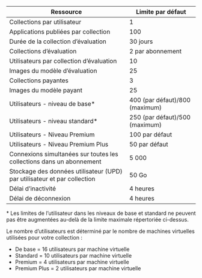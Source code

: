 
| Ressource | Limite par défaut |
| --- | --- |
| Collections par utilisateur |1 |
| Applications publiées par collection |100 |
| Durée de la collection d’évaluation |30 jours |
| Collections d’évaluation |2 par abonnement |
| Utilisateurs par collection d’évaluation |10 |
| Images du modèle d’évaluation |25 |
| Collections payantes |3 |
| Images du modèle payant |25 |
| Utilisateurs - niveau de base* |400 (par défaut)/800 (maximum) |
| Utilisateurs - niveau standard* |250 (par défaut)/500 (maximum) |
| Utilisateurs - Niveau Premium |100 par défaut |
| Utilisateurs - Niveau Premium Plus |50 par défaut |
| Connexions simultanées sur toutes les collections dans un abonnement |5 000 |
| Stockage des données utilisateur (UPD) par utilisateur et par collection |50 Go |
| Délai d’inactivité |4 heures |
| Délai de déconnexion |4 heures |

* Les limites de l’utilisateur dans les niveaux de base et standard ne peuvent pas être augmentées au-delà de la limite maximale répertoriée ci-dessus. 

Le nombre d’utilisateurs est déterminé par le nombre de machines virtuelles utilisées pour votre collection :

* De base = 16 utilisateurs par machine virtuelle
* Standard = 10 utilisateurs par machine virtuelle
* Premium = 4 utilisateurs par machine virtuelle
* Premium Plus = 2 utilisateurs par machine virtuelle



<!--HONumber=Nov16_HO3-->


